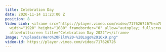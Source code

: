 ```yaml
---
title: Celebration Day
date: 2020-11-14 11:23:00 Z
position: 8
Video Link: <iframe src="https://player.vimeo.com/video/717626726?h=a7878c52f3&amp;badge=0&amp;autopause=0&amp;player_id=0&amp;app_id=58479"
  width="1920" height="1080" frameborder="0" allow="autoplay; fullscreen; picture-in-picture"
  allowfullscreen title="Celebration Day 2022"></iframe>
Image: "/uploads/Hero%20Film%20-%20Logo%2016x9.png"
video-id: https://player.vimeo.com/video/717626726
---
```


